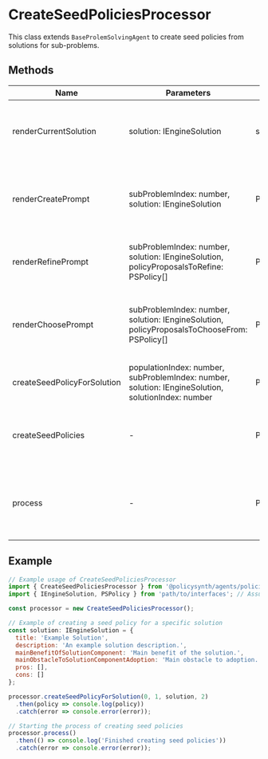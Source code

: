 # CreateSeedPoliciesProcessor

This class extends `BaseProlemSolvingAgent` to create seed policies from solutions for sub-problems.

## Methods

| Name                           | Parameters                                                                 | Return Type            | Description                                                                 |
|--------------------------------|----------------------------------------------------------------------------|------------------------|-----------------------------------------------------------------------------|
| renderCurrentSolution          | solution: IEngineSolution                                                  | string                 | Renders the current solution into a formatted string.                       |
| renderCreatePrompt             | subProblemIndex: number, solution: IEngineSolution                         | Promise<SystemMessage[]> | Prepares the prompt for creating policy proposals based on a solution.      |
| renderRefinePrompt             | subProblemIndex: number, solution: IEngineSolution, policyProposalsToRefine: PSPolicy[] | Promise<SystemMessage[]> | Prepares the prompt for refining policy proposals.                          |
| renderChoosePrompt             | subProblemIndex: number, solution: IEngineSolution, policyProposalsToChooseFrom: PSPolicy[] | Promise<SystemMessage[]> | Prepares the prompt for choosing the best policy proposal.                  |
| createSeedPolicyForSolution    | populationIndex: number, subProblemIndex: number, solution: IEngineSolution, solutionIndex: number | Promise<PSPolicy>      | Creates a seed policy for a given solution.                                 |
| createSeedPolicies             | -                                                                          | Promise<void>          | Creates seed policies for all solutions of all sub-problems.                |
| process                        | -                                                                          | Promise<void>          | Main method to start the process of creating seed policies.                 |

## Example

```javascript
// Example usage of CreateSeedPoliciesProcessor
import { CreateSeedPoliciesProcessor } from '@policysynth/agents/policies/create/createSeedPolicies.js';
import { IEngineSolution, PSPolicy } from 'path/to/interfaces'; // Assume these are defined elsewhere

const processor = new CreateSeedPoliciesProcessor();

// Example of creating a seed policy for a specific solution
const solution: IEngineSolution = {
  title: 'Example Solution',
  description: 'An example solution description.',
  mainBenefitOfSolutionComponent: 'Main benefit of the solution.',
  mainObstacleToSolutionComponentAdoption: 'Main obstacle to adoption.',
  pros: [],
  cons: []
};

processor.createSeedPolicyForSolution(0, 1, solution, 2)
  .then(policy => console.log(policy))
  .catch(error => console.error(error));

// Starting the process of creating seed policies
processor.process()
  .then(() => console.log('Finished creating seed policies'))
  .catch(error => console.error(error));
```